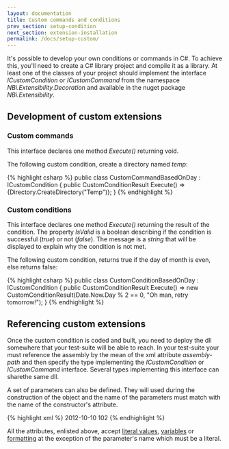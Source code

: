 ```yaml
---
layout: documentation
title: Custom commands and conditions
prev_section: setup-condition
next_section: extension-installation
permalink: /docs/setup-custom/
---
```


It's possible to develop your own conditions or commands in C#. To achieve this, you'll need to create a C# library project and compile it as a library. At least one of the classes of your project should implement the interface *ICustomCondition* or *ICustomCommand* from the namespace *NBi.Extensibility.Decoration* and available in the nuget package *NBi.Extensibility*.

## Development of custom extensions

### Custom commands

This interface declares one method *Execute()* returning void.

The following custom condition, create a directory named *temp*:

{% highlight csharp %}
public class CustomCommandBasedOnDay : ICustomCondition
{
    public CustomConditionResult Execute()
        => {Directory.CreateDirectory("Temp\")};
}
{% endhighlight %}

### Custom conditions

This interface declares one method *Execute()* returning the result of the condition. The property *IsValid* is a boolean describing if the condition is successful (*true*) or not (*false*). The message is a *string* that will be displayed to explain why the condition is not met.

The following custom condition, returns true if the day of month is even, else returns false:

{% highlight csharp %}
public class CustomConditionBasedOnDay : ICustomCondition
{
    public CustomConditionResult Execute() 
        => new CustomConditionResult(Date.Now.Day % 2 == 0, "Oh man, retry tomorrow!");
}
{% endhighlight %}

## Referencing custom extensions

Once the custom condition is coded and built, you need to deploy the dll somewhere that your test-suite will be able to reach. In your test-suite your must reference the assembly by the mean of the xml attribute *assembly-path* and then specify the type implementing the *ICustomCondition* or *ICustomCommand* interface. Several types implementing this interface can sharethe same dll.

A set of parameters can also be defined. They will used during the construction of the object and the name of the parameters must match with the name of the constructor's attribute.

{% highlight xml %}
<condition>
  <custom assembly-path="myAssembly.dll" type="myType">
    <parameter name="firstParam">2012-10-10</parameter>
    <parameter name="secondParam">102</parameter>
  </custom>
</condition>
{% endhighlight %}

All the attributes, enlisted above, accept [literal values](../primitive-scalar/literal), [variables](../primitive-scalar/reference-to-a-a-variable) or [formatting](../primitive-scalar/formatting) at the exception of the parameter's name which must be a literal.
